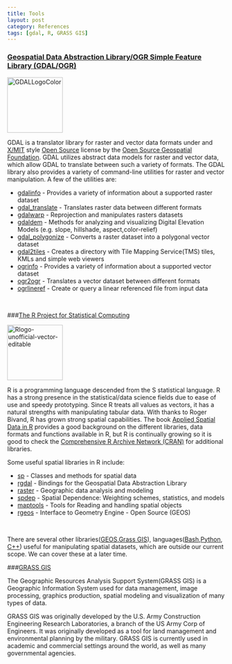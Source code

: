 ```yaml
--- 
title: Tools
layout: post
category: References
tags: [gdal, R, GRASS GIS]
---
```



### [Geospatial Data Abstraction Library/OGR Simple Feature Library (GDAL/OGR)](http://www.gdal.org)

<a title="By GDAL Team (http://download.osgeo.org/gdal/) [MIT (http://opensource.org/licenses/mit-license.php), GFDL (http://www.gnu.org/copyleft/fdl.html) or CC-BY-SA-3.0 (http://creativecommons.org/licenses/by-sa/3.0/)], via Wikimedia Commons" href="http://commons.wikimedia.org/wiki/File%3AGDALLogoColor.svg"><img width="128" alt="GDALLogoColor" src="//upload.wikimedia.org/wikipedia/commons/thumb/d/df/GDALLogoColor.svg/128px-GDALLogoColor.svg.png"/></a>

GDAL is a translator library for raster and vector data formats under and [X/MIT](http://trac.osgeo.org/wikiFAQGeneral#WhatlicensedoesGDALOGRuse) style [Open Source](http://www.opensource.org) license by the [Open Source Geospatial Foundation](http://www.osgeo.org). GDAL utilizes abstract data models for raster and vector data, which allow GDAL to translate between such a variety of formats. The GDAL library also provides a variety of command-line utilities for raster and vector manipulation. A few of the utilities are:
  
  + [gdalinfo](http://www.gdal.org/gdalinfo.html) - Provides a variety of information about a supported raster dataset
  + [gdal_translate](http://www.gdal.org/gdal_translate.html) - Translates raster data between different formats
  + [gdalwarp](http://www.gdal.org/gdalwarp.html) - Reprojection and manipulates rasters datasets
  + [gdaldem](http://www.gdal.org/gdaldem.html) - Methods for analyzing and visualizing Digital Elevation Models (e.g. slope, hillshade, aspect,color-relief)
  + [gdal_polygonize](http://www.gdal.org/gdal_polygonize.html) - Converts a raster dataset into a polygonal vector dataset
  + [gdal2tiles](http://www.gdal.org/gdal2tiles.html) - Creates a directory with Tile Mapping Service(TMS) tiles, KMLs and simple web viewers
  + [ogrinfo](http://www.gdal.org/ogrinfo.html) - Provides a variety of information about a supported vector dataset
  + [ogr2ogr](http://gdal.org/ogr2ogr.html) - Translates a vector dataset between different formats
  + [ogrlineref](http://gdal.org/ogrlineref.html) - Create or query a linear referenced file from input data

<br>

###[The R Project for Statistical Computing](http://www.r-project.org)

<a title="By Towolf-en (Own work) [CC BY-SA 3.0 (http://creativecommons.org/licenses/by-sa/3.0) or GFDL (http://www.gnu.org/copyleft/fdl.html)], via Wikimedia Commons" href="http://commons.wikimedia.org/wiki/File%3ARlogo-unofficial-vector-editable.svg"><img width="128" alt="Rlogo-unofficial-vector-editable" src="//upload.wikimedia.org/wikipedia/commons/thumb/1/1b/Rlogo-unofficial-vector-editable.svg/128px-Rlogo-unofficial-vector-editable.svg.png"/></a>

R is a programming language descended from the S statistical language. R has a strong presence in the statistical/data science fields due to ease of use and speedy prototyping. Since R treats all values as vectors, it has a natural strengths with manipulating tabular data. With thanks to Roger Bivand, R has grown strong spatial capabilities. The book [Applied Spatial Data in R](http://www.springerlink.com/content/m5171462720p) provides a good background on the different libraries, data formats and functions available in R, but R is continually growing so it is good to check the [Comprehensive R Archive Network (CRAN)](http://cran.r-project.org) for additional libraries.
  
Some useful spatial libraries in R include:

  + [sp](http://cran.r-projection.org/web/packages/sp) - Classes and methods for spatial data
  + [rgdal](http://cran.r-project.org/web/packages/rgdal) - Bindings for the Geospatial Data Abstraction Library
  + [raster](http://cran.r-project.org/web/packages/raster) - Geographic data analysis and modeling
  + [spdep](http://cran.r-project.org/web/packages/spdep) - Spatial Dependence: Weighting schemes, statistics, and models
  + [maptools](http://cran.r-project.org/web/packages/maptools) - Tools for Reading and handling spatial objects
  + [rgeos](http://cran.r-project.org/web/packages/rgeos) - Interface to Geometry Engine - Open Source (GEOS)

<br>
      
There are several other libraries([GEOS](http://geos.osgeo.org),[Grass GIS](http://grass.osgeo.org)), languages([Bash](http://www.gnu.org/software/bash),[Python](http://www.python.org), [C++](http://cplusplus.com)) useful for manipulating spatial datasets, which are outside our current scope. We can cover these at a later time.

###[GRASS GIS](http://osgeo.grass.org)


The Geographic Resources Analysis Support System(GRASS GIS) is a Geographic Information System used for data management, image processing, graphics production, spatial modeling and visualization of many types of data.

GRASS GIS was originally developed by the U.S. Army Construction Engineering Research Laboratories, a branch of the US Army Corp of Engineers. It was originally developed as a tool for land management and environmental planning by the military. GRASS GIS is currently used in academic and commercial settings around the world, as well as many governmental agencies.

